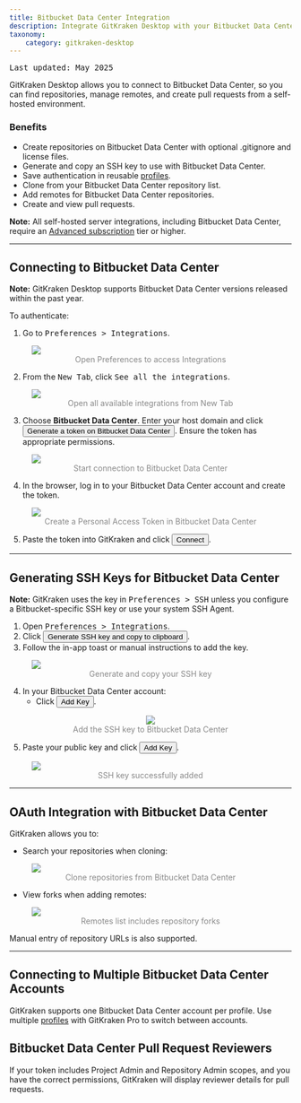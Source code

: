 ```yaml
---
title: Bitbucket Data Center Integration
description: Integrate GitKraken Desktop with your Bitbucket Data Center repository by following these steps.
taxonomy:
    category: gitkraken-desktop
---
```

<kbd>Last updated: May 2025</kbd>

GitKraken Desktop allows you to connect to Bitbucket Data Center, so you can find repositories, manage remotes, and create pull requests from a self-hosted environment.

### Benefits

- Create repositories on Bitbucket Data Center with optional .gitignore and license files.
- Generate and copy an SSH key to use with Bitbucket Data Center.
- Save authentication in reusable [profiles](/gitkraken-desktop/profiles/).
- Clone from your Bitbucket Data Center repository list.
- Add remotes for Bitbucket Data Center repositories.
- Create and view pull requests.

<div class='callout callout--warning'>
  <p><strong>Note:</strong> All self-hosted server integrations, including Bitbucket Data Center, require an <a href="https://www.gitkraken.com/pricing?source=help_center&product=gitkraken" target="_blank">Advanced subscription</a> tier or higher.</p>
</div>

***

## Connecting to Bitbucket Data Center

<div class='callout callout'>
  <p><strong>Note:</strong> GitKraken Desktop supports Bitbucket Data Center versions released within the past year.</p>
</div>

To authenticate:

1. Go to <kbd><i class="fas fa-cog"></i> Preferences > Integrations</kbd>.

<figure>
  <img src="/wp-content/uploads/preferences.png" srcset="/wp-content/uploads/preferences@2x.png" class="help-center-img img-bordered">
  <figcaption style="color:#888; text-align:center">Open Preferences to access Integrations</figcaption>
</figure>

2. From the <kbd>New Tab</kbd>, click <kbd>See all the integrations</kbd>.

<figure>
  <img src="/wp-content/uploads/see-all-integrations-2025.png" srcset="/wp-content/uploads/see-all-integrations-2025@2x.png" class="help-center-img img-bordered">
  <figcaption style="color:#888; text-align:center">Open all available integrations from New Tab</figcaption>
</figure>

3. Choose **Bitbucket Data Center**. Enter your host domain and click <button class='button button--success button--ui button--nolink'>Generate a token on Bitbucket Data Center</button>. Ensure the token has appropriate permissions.

<figure>
  <img src="/wp-content/uploads/connecting-bb-data-center-2025.png" srcset="/wp-content/uploads/connecting-bb-data-center-2025@2x.png" class="help-center-img img-bordered">
  <figcaption style="color:#888; text-align:center">Start connection to Bitbucket Data Center</figcaption>
</figure>

4. In the browser, log in to your Bitbucket Data Center account and create the token.

<figure>
  <img src="/wp-content/uploads/BitbucketServerPAT.png" class="help-center-img img-bordered">
  <figcaption style="color:#888; text-align:center">Create a Personal Access Token in Bitbucket Data Center</figcaption>
</figure>

5. Paste the token into GitKraken and click <button class='button button--success button--ui button--nolink'>Connect</button>.

***

## Generating SSH Keys for Bitbucket Data Center

<div class='callout callout'>
  <p><strong>Note:</strong> GitKraken uses the key in <kbd>Preferences > SSH</kbd> unless you configure a Bitbucket-specific SSH key or use your system SSH Agent.</p>
</div>

1. Open <kbd>Preferences > Integrations</kbd>.
2. Click <button class='button button--success button--ui button--nolink'>Generate SSH key and copy to clipboard</button>.
3. Follow the in-app toast or manual instructions to add the key.

<figure>
  <img src="/wp-content/uploads/ssh-bb-data-center-2025.png" srcset="/wp-content/uploads/ssh-bb-data-center-2025@2x.png" class="help-center-img img-bordered">
  <figcaption style="color:#888; text-align:center">Generate and copy your SSH key</figcaption>
</figure>

4. In your Bitbucket Data Center account:
   - Click <button class='button button--primary button--ui button--nolink'>Add Key</button>.

<figure style="text-align:center;">
  <img src="/wp-content/uploads/bitbucket-server-add-key.png" class="help-center-img img-bordered" style="display:inline-block;">
  <figcaption style="color:#888; text-align:center">Add the SSH key to Bitbucket Data Center</figcaption>
</figure>

5. Paste your public key and click <button class='button button--primary button--ui button--nolink'>Add Key</button>.

<figure>
  <img src="/wp-content/uploads/bitbucket-server-SSHkey-add.png" srcset="/wp-content/uploads/bitbucket-server-SSHkey-add@2x.png" class="help-center-img img-bordered">
  <figcaption style="color:#888; text-align:center">SSH key successfully added</figcaption>
</figure>

***

## OAuth Integration with Bitbucket Data Center

GitKraken allows you to:

- Search your repositories when cloning:

<figure>
  <img src="/wp-content/uploads/bb-data-center-clone.png" srcset="/wp-content/uploads/bb-data-center-clone@2x.png" class="help-center-img img-bordered">
  <figcaption style="color:#888; text-align:center">Clone repositories from Bitbucket Data Center</figcaption>
</figure>

- View forks when adding remotes:

<figure>
  <img src="/wp-content/uploads/add-remote-bb-dc-2025.png" srcset="/wp-content/uploads/add-remote-bb-dc-2025@2x.png" class="help-center-img img-bordered">
  <figcaption style="color:#888; text-align:center">Remotes list includes repository forks</figcaption>
</figure>

Manual entry of repository URLs is also supported.

***

## Connecting to Multiple Bitbucket Data Center Accounts

GitKraken supports one Bitbucket Data Center account per profile. Use multiple [profiles](/start-here/profiles) with GitKraken Pro to switch between accounts.

## Bitbucket Data Center Pull Request Reviewers

If your token includes Project Admin and Repository Admin scopes, and you have the correct permissions, GitKraken will display reviewer details for pull requests.

